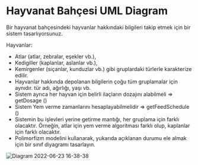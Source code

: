 # Hayvanat Bahçesi UML Diagram

Bir hayvanat bahçesindeki hayvanlar hakkındaki bilgileri takip etmek için bir sistem tasarlıyorsunuz.

Hayvanlar:
* Atlar (atlar, zebralar, eşekler vb.),
* Kedigiller (kaplanlar, aslanlar vb.),
* Kemirgenler (sıçanlar, kunduzlar vb.) gibi gruplardaki türlerle karakterize edilir.
* Hayvanlar hakkında depolanan bilgilerin çoğu tüm gruplamalar için aynıdır.
tür adı, ağırlığı, yaşı vb.
* Sistem ayrıca her hayvan için belirli ilaçların dozajını alabilmeli => getDosage ()
* Sistem Yem verme zamanlarını hesaplayabilmelidir => getFeedSchedule ()
* Sistemin bu işlevleri yerine getirme mantığı, her gruplama için farklı olacaktır. Örneğin, atlar için yem verme algoritması farklı olup, kaplanlar için farklı olacaktır.
* Polimorfizm modelini kullanarak, yukarıda açıklanan durumu ele almak için bir sınıf diyagramı tasarlayın.


![Diagram 2022-06-23 16-38-38](https://user-images.githubusercontent.com/105947075/175313114-5d3643a1-142b-41cd-9c4b-380011d0cb0b.png)
